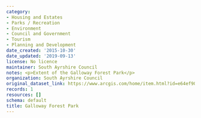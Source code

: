 ```yaml
---
category:
- Housing and Estates
- Parks / Recreation
- Environment
- Council and Government
- Tourism
- Planning and Development
date_created: '2015-10-30'
date_updated: '2019-09-13'
license: No licence
maintainer: South Ayrshire Council
notes: <p>Extent of the Galloway Forest Park</p>
organization: South Ayrshire Council
original_dataset_link: https://www.arcgis.com/home/item.html?id=e64ef903744442a5befce9fb19a64e53
records: 1
resources: []
schema: default
title: Galloway Forest Park
---
```

